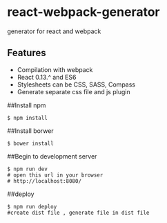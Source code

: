 # react-webpack-generator
generator for react and webpack

## Features

* Compilation with webpack
* React 0.13.^ and ES6
* Stylesheets can be CSS, SASS, Compass
* Generate separate css file and js plugin

##Install npm

``` text
$ npm install
```
##Install borwer

``` text
$ bower install
```
##Begin to development server

``` text
$ npm run dev
# open this url in your browser
# http://localhost:8080/
```
##deploy

``` text
$ npm run deploy
#create dist file , generate file in dist file
```
